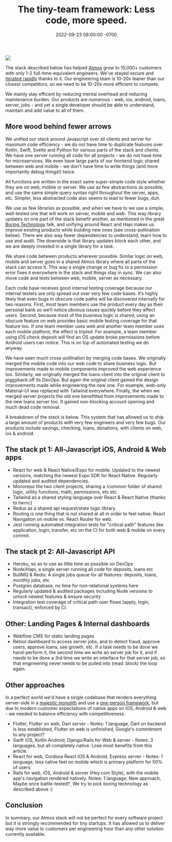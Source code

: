 ﻿---
layout: post
title: "The tiny-team framework: Less code, more speed."
date: 2022-09-23 08:00:00 -0700
tags: ["Essay"]
---

![](/dall_e_efficiency.png)

The stack described below has helped [Atmos](https://www.joinatmos.com) grow to 10,000+ customers with only 1-2 full-time-equivalent engineers. We've stayed secure and [iterated rapidly](http://paulgraham.com/avg.html) thanks to it. Our engineering team is 10-20x leaner than our closest competitors, so we need to be 10-20x more efficient to compete.

We mainly stay efficent by reducing mental overhead and reducing maintenance burden. Our products are numerous - web, ios, android, loans, server, jobs - and yet a single developer should be able to understand, maintain and add value to all of them.

## More wood behind fewer arrows

We unified our stack around Javascript over all clients and server for maximum code efficiency - we do not have time to duplicate features over Kotlin, Swift, Svelte and Python for various parts of the stack and clients. We have one server running all code for all projects - we do not have time for microservices. We even have large parts of our frontend logic shared between web and mobile - we don't have time to write things (and more importantly debug things!) twice.

All functions are written in the exact same super-simple code style whether they are on web, mobile or server. We use as few abstractions as possible, and use the same simple query syntax right throughout the server, apps, etc. Simpler, less abstracted code also seems to lead to fewer bugs, duh.

We use as few libraries as possible, and when we have to we use a simple, well-tested one that will work on server, mobile and web. This way library updates on one part of the stack benefit another, as mentioned in the great [Boring Technology](https://boringtechnology.club/) talk, and unifying around React and Hapi makes us improve existing products while building new ones (see cross-pollination below). There are also way fewer dependencies to understand, learn how to use and audit. The downside is that library updates block each other, and we are deeply invested in a single library for a task.

We share code between products wherever possible. Similar logic on web, mobile and server goes in a shared Atmos library where all parts of the stack can access it. This way a single change or bug fix to a permission error fixes it everywhere in the stack and things stay in sync. We can also move code and tests between web, mobile, server as necessary.

Each code base receives good internal testing coverage because our internal testers are only spread out over very few code bases. It’s highly likely that even bugs in obscure code paths will be discovered internally for two reasons. First, most team members use the product every day as their personal bank so we’ll notice obvious issues quickly before they affect users. Second, because most of the business logic is shared, using an obscure feature on web provides basic mobile testing coverage for that feature too. If one team member uses web and another team member uses each mobile platform, the effect is tripled. For example, a team member using iOS check deposit will find an OS update broke permissions before Android users can notice. This is on top of automated testing we do anyway.

We have seen much cross-pollination by merging code bases. We originally merged the mobile code into our web code to share business logic. But improvements made to mobile components improved the web experience too. Similarly, we originally merged the loans client into the original client to piggyback off its DevOps. But again the original client gained the design improvements made while engineering the new one. For example, web-only Material-UI was replaced with Tailwind everywhere. Finally, the when we merged server projects the old one benefitted from improvements made to the new loans server too. It gained non-blocking account opening and much dead code removal.

A breakdown of the stack is below. This system that has allowed us to ship a large amount of products with very few engineers and very few bugs. Our products include savings, checking, loans, donations, with clients on web, ios & android.

## The stack pt 1: All-Javascript iOS, Android & Web apps

- React for web & React Native/Expo for mobile. Updated to the newest versions, matching the newest Expo SDK for React Native. Regularly updated and audited dependencies.
- Monorepo the two client projects, sharing a /common folder of shared logic, utility functions, math, permissions, etc etc
- Tailwind as a shared styling language over React & React Native (thanks to twrnc)
- Redux as a shared api request/state logic library.
- Routing is one thing that is _not_ shared at all in order to feel native: React Navigation on mobile vs. React Router for web.
- Jest running automated integration tests for "critical path" features like application, login, transfer, etc on the CI for both web & mobile on every commit.

## The stack pt 2: All-Javascript API

- Heroku, so as to use as little time as possible on DevOps
- Node/Hapi, a single server running all code for deposits, loans etc
- BullMQ & Redis: A single jobs queue for all features: deposits, loans, monthly jobs, etc
- Postgres database, no time for non-relational systems here
- Regularly updated & audited packages including Node versions to unlock newest features & ensure security
- Integration test coverage of critical path user flows (apply, login, transact), enforced by CI.

## Other: Landing Pages & Internal dashboards

- Webflow CMS for static landing pages
- Retool dashboard to access server jobs, and to detect fraud, approve users, approve loans, see growth, etc. If a task needs to be done we hand-perform it, the second time we write an server job for it, and if needs to be done a 3rd time we write an interface for that server job, so that engineering never needs to be pulled into (read: block) the loop again.

## Other approaches

In a perfect world we'd have a single codebase that renders everything server-side in a [majestic monolith](/a-node-js-developer-discovers-rails/) and use a [one-person framework](https://world.hey.com/dhh/the-one-person-framework-711e6318), but due to modern customer expectations of native apps on iOS, Android & web - we needed to balance efficiency with competitiveness.

- Flutter, Flutter on web, Dart server - Notes: 1 language, Dart on backend is less established, Flutter on web is unfinished, Google's commitment to any project?
- Swift iOS, Kotlin Android, Django/Rails for Web & server - Notes: 3 languages, but all completely native. Lose most benefits from this article.
- React for web, Cordova React iOS & Android, Express server - Notes: 1 language, less native feel on mobile which is primary platform for 50% of users
- Rails for web, iOS, Android & server (Hey.com Style), with the mobile app's navigation rendered natively. Notes: 1 language, New approach, Maybe once battle-tested?, We try to pick boring technology as described above :)

## Conclusion

In summary, our Atmos stack will not be perfect for every software project but it is strongly recommended for tiny startups. It has allowed us to deliver way more value to customers per engineering hour than any other solution currently available.
